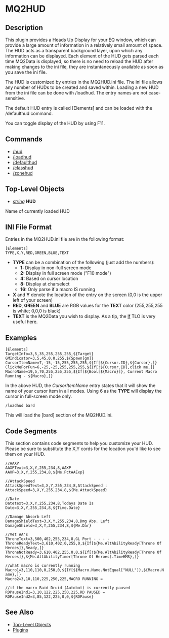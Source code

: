 # MQ2HUD

## Description

This plugin provides a Heads Up Display for your EQ window, which can provide a large amount of information in a relatively small amount of space. The HUD acts as a transparent background layer, upon which any information can be displayed. Each element of the HUD gets parsed each time MQ2Data is displayed, so there is no need to reload the HUD after making changes to the ini file, they are instantaneously available as soon as you save the ini file.

The HUD is customized by entries in the MQ2HUD.ini file. The ini file allows any number of HUDs to be created and saved within. Loading a new HUD from the ini file can be done with /loadhud. The entry names are not case-sensitive.

The default HUD entry is called \[Elements\] and can be loaded with the /defaulthud command.

You can toggle display of the HUD by using F11.

## Commands

* [/hud](hud.md)
* [/loadhud](loadhud.md)
* [/defaulthud](defaulthud.md)
* [/classhud](classhud.md)
* [/zonehud](zonehud.md)

## Top-Level Objects

* [_string_]() **HUD**

Name of currently loaded HUD

## INI File Format

Entries in the MQ2HUD.ini file are in the following format:

`[Elements]`  
`TYPE,X,Y,RED,GREEN,BLUE,TEXT`

* **TYPE** can be a combination of the following \(just add the numbers\):
  * **1:** Display in non-full screen mode
  * **2:** Display in full screen mode \("F10 mode"\)
  * **4:** Based on cursor location
  * **8:** Display at charselect
  * **16:** Only parse if a macro IS running
* **X** and **Y** denote the location of the entry on the screen \(0,0 is the upper left of your screen\)
* **RED**, **GREEN** and **BLUE** are RGB values for the **TEXT** color \(255,255,255 is white; 0,0,0 is black\)
* **TEXT** is the MQ2Data you wish to display. As a tip, the [If](../../../data-types-and-top-level-objects/top-level-objects/tlo-if.md) TLO is very useful here.

## Examples

`[Elements]`  
`TargetInfo=3,5,35,255,255,255,${Target}`  
`GMIndicator=3,5,45,0,0,255,${Spawn[gm]}`  
`CursorItemName=7,-15,-15,255,255,255,${If[${Cursor.ID},${Cursor},]}`  
`ClickMeForFun=6,-25,-25,255,255,255,${If[!${Cursor.ID},click me,]}`  
`MacroName=19,5,70,255,255,255,${If[${Bool[${Macro}]}, Current Macro Running - ${Macro},]}`

In the above HUD, the _CursorItemName_ entry states that it will show the name of your cursor item in all modes. Using 6 as the **TYPE** will display the cursor in full-screen mode only.

`/loadhud bard`

This will load the \[bard\] section of the MQ2HUD.ini.

## Code Segments

This section contains code segments to help you customize your HUD. Please be sure to substitute the X,Y cords for the location you'd like to see them on your HUD.

`//AAXP`  
`AAXPText=3,X,Y,255,234,8,AAXP`  
`AAXP=3,X,Y,255,234,8,${Me.PctAAExp}`

`//AttackSpeed`  
`AttackSpeedText=3,X,Y,255,234,8,AttackSpeed :`  
`AttackSpeed=3,X,Y,255,234,8,${Me.AttackSpeed}`

`//Date`  
`Datetext=3,X,Y,255,234,8,Todays Date Is`  
`Date=3,X,Y,255,234,8,${Time.Date}`

`//Damage Absorb Left`  
`DamageShieldText=3,X,Y,255,234,8,Dmg Abs. Left`  
`DamageShield=3,X,Y,255,234,8,${Me.Dar}`

`//Vet AA's`  
`ThroneText=3,500,402,255,234,8,GL Port - - - -`  
`ThroneReadyText=3,610,402,0,255,0,${If[${Me.AltAbilityReady[Throne Of Heroes]},Ready,]}`  
`ThroneNotReady=3,610,402,255,0,0,${If[!${Me.AltAbilityReady[Throne Of Heroes]},${Me.AltAbilityTimer[Throne Of Heroes].TimeHMS},]}`

`//what macro is currently running`  
`Macro1=3,110,110,0,250,0,${If[${Macro.Name.NotEqual["NULL"]},${Macro.Name},]}`  
`Macro2=3,10,110,225,250,225,MACRO RUNNING =`

`//if the macro Raid Druid (Autobot) is currently paused`  
`RDPauseInd1=3,10,122,225,250,225,RD PAUSED =`  
`RDPauseInd2=3,85,122,225,0,0,${RDPause}`

## See Also

* [Top-Level Objects](../../../data-types-and-top-level-objects/top-level-objects/)
* [Plugins](../../../documentation/macroquest2-plugins.md)


